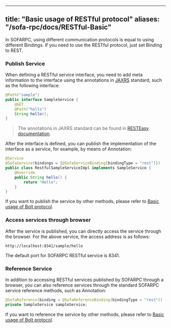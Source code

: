 
---
title: "Basic usage of RESTful protocol"
aliases: "/sofa-rpc/docs/RESTful-Basic"
---


In SOFARPC, using different communication protocols is equal to using different Bindings. If you need to use the RESTful protocol, just set Binding to REST.

### Publish Service

When defining a RESTful service interface, you need to add meta information to the interface using the annotations in [JAXRS](https://en.wikipedia.org/wiki/Java_API_for_RESTful_Web_Services) standard, such as the following interface:

```java
@Path("sample")
public interface SampleService {
    @GET
    @Path("hello")
    String hello();
}
```

> The annotations in JAXRS standard can be found in [RESTEasy documentation](http://docs.jboss.org/resteasy/docs/3.0.12.Final/userguide/html/Using_Path.html).

After the interface is defined, you can publish the implementation of the interface as a service, for example, by means of Annotation:

```java
@Service
@SofaService(bindings = {@SofaServiceBinding(bindingType = "rest")})
public class RestfulSampleServiceImpl implements SampleService {
    @Override
    public String hello() {
        return "Hello";
    }
}
```

If you want to publish the service by other methods, please refer to [Basic usage of Bolt protocol](../bolt-usage).

### Access services through browser

After the service is published, you can directly access the service through the browser. For the above service, the access address is as follows:

```plain
http://localhost:8341/sample/hello
```

The default port for SOFARPC RESTful service is 8341.

### Reference Service

In addition to accessing RESTful services published by SOFARPC through a browser, you can also reference services through the standard SOFARPC service reference methods, such as Annotation:

```java
@SofaReference(binding = @SofaReferenceBinding(bindingType = "rest"))
private SampleService sampleService;
```

If you want to reference the service by other methods, please refer to [Basic usage of Bolt protocol](../bolt-usage).
